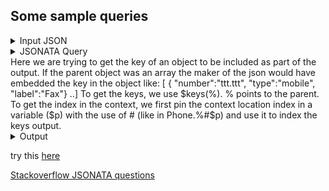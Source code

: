 ## Some sample queries

<details>
  <summary>
    Input JSON
  </summary>
<pre class="highlight highlight-source-json">
{
  "Address": {
    "City": "Winchester",
    "Postcode": "SO21 2JN",
    "Street": "Hursley Park"
  },
  "Age": 28,
  "Email": [
    {
      "address": [
        "fred.smith@my-work.com",
        "fsmith@my-work.com"
      ],
      "type": "office"
    },
    {
      "address": [
        "freddy@my-social.com",
        "frederic.smith@very-serious.com"
      ],
      "type": "home"
    }
  ],
  "FirstName": "Fred",
  "Other": {
    "Alternative.Address": {
      "City": "London",
      "Postcode": "E1 6RF",
      "Street": "Brick Lane"
    },
    "Misc": null,
    "Over 18 ?": true
  },
  "Phone": {
    "Cell": {
      "number": "01962 001235",
      "type": "office"
    },
    "Fax": {
      "number": "077 7700 1234",
      "type": "mobile"
    },
    "Main": {
      "number": "0203 544 1234",
      "type": "home"
    },
    "Mobile": {
      "number": "01962 001234",
      "type": "office"
    }
  },
  "Surname": "Smith"
}
</pre>
</details>

<details>
  <summary>
    JSONATA Query <br />
    Here we are trying to get the key of an object to be included as part of the output. 
    If the parent object was an array the maker of the json would have embedded the key in the object like: [ { "number":"ttt.ttt", "type":"mobile", "label":"Fax"} ..]
    To get the keys, we use $keys(%). % points to the parent. To get the index in the context, we first pin the context location index in a variable ($p) 
    with the use of # (like in Phone.%#$p) and use it to index the keys output.
  </summary>
<pre class="highlight highlight-source-json">
$.Phone.*#$p.{"number":number,"type":$keys(%)[$p]}
</pre>
</details>
<details>
  <summary>
    Output
  </summary>
<pre class="highlight highlight-source-json">
[
  {
    "number": "01962 001235",
    "type": "Cell"
  },
  {
    "number": "077 7700 1234",
    "type": "Fax"
  },
  {
    "number": "0203 544 1234",
    "type": "Main"
  },
  {
    "number": "01962 001234",
    "type": "Mobile"
  }
]
</pre>
</details>

try this [here](https://try.jsonata.org/58zlkqVM6)

[Stackoverflow JSONATA questions](https://stackoverflow.com/questions/tagged/jsonata)

